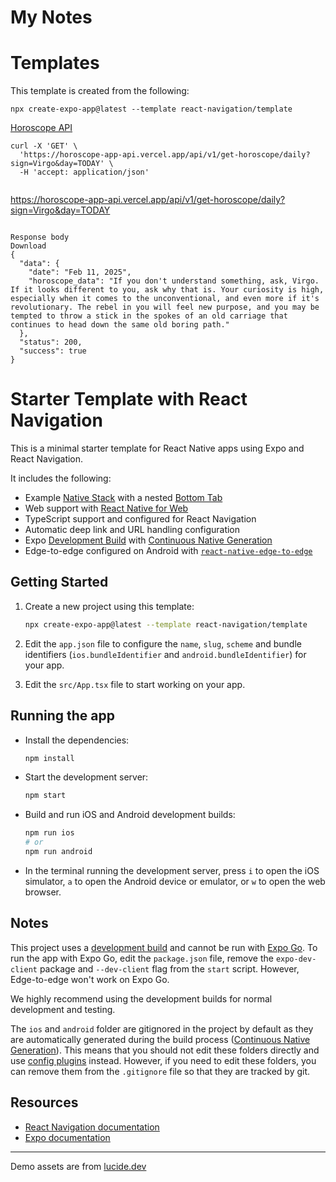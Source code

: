 # My Notes

# Templates

This template is created from the following:

```
npx create-expo-app@latest --template react-navigation/template
```

[Horoscope API](https://horoscope-app-api.vercel.app/)

```
curl -X 'GET' \
  'https://horoscope-app-api.vercel.app/api/v1/get-horoscope/daily?sign=Virgo&day=TODAY' \
  -H 'accept: application/json'
```

```

```
https://horoscope-app-api.vercel.app/api/v1/get-horoscope/daily?sign=Virgo&day=TODAY
```
	
Response body
Download
{
  "data": {
    "date": "Feb 11, 2025",
    "horoscope_data": "If you don't understand something, ask, Virgo. If it looks different to you, ask why that is. Your curiosity is high, especially when it comes to the unconventional, and even more if it's revolutionary. The rebel in you will feel new purpose, and you may be tempted to throw a stick in the spokes of an old carriage that continues to head down the same old boring path."
  },
  "status": 200,
  "success": true
}
```


# Starter Template with React Navigation

This is a minimal starter template for React Native apps using Expo and React Navigation.

It includes the following:

- Example [Native Stack](https://reactnavigation.org/docs/native-stack-navigator) with a nested [Bottom Tab](https://reactnavigation.org/docs/bottom-tab-navigator)
- Web support with [React Native for Web](https://necolas.github.io/react-native-web/)
- TypeScript support and configured for React Navigation
- Automatic deep link and URL handling configuration
- Expo [Development Build](https://docs.expo.dev/develop/development-builds/introduction/) with [Continuous Native Generation](https://docs.expo.dev/workflow/continuous-native-generation/)
- Edge-to-edge configured on Android with [`react-native-edge-to-edge`](https://www.npmjs.com/package/react-native-edge-to-edge)

## Getting Started

1. Create a new project using this template:

   ```sh
   npx create-expo-app@latest --template react-navigation/template
   ```

2. Edit the `app.json` file to configure the `name`, `slug`, `scheme` and bundle identifiers (`ios.bundleIdentifier` and `android.bundleIdentifier`) for your app.

3. Edit the `src/App.tsx` file to start working on your app.

## Running the app

- Install the dependencies:

  ```sh
  npm install
  ```

- Start the development server:

  ```sh
  npm start
  ```

- Build and run iOS and Android development builds:

  ```sh
  npm run ios
  # or
  npm run android
  ```

- In the terminal running the development server, press `i` to open the iOS simulator, `a` to open the Android device or emulator, or `w` to open the web browser.

## Notes

This project uses a [development build](https://docs.expo.dev/develop/development-builds/introduction/) and cannot be run with [Expo Go](https://expo.dev/go). To run the app with Expo Go, edit the `package.json` file, remove the `expo-dev-client` package and `--dev-client` flag from the `start` script. However, Edge-to-edge won't work on Expo Go.

We highly recommend using the development builds for normal development and testing.

The `ios` and `android` folder are gitignored in the project by default as they are automatically generated during the build process ([Continuous Native Generation](https://docs.expo.dev/workflow/continuous-native-generation/)). This means that you should not edit these folders directly and use [config plugins](https://docs.expo.dev/config-plugins/) instead. However, if you need to edit these folders, you can remove them from the `.gitignore` file so that they are tracked by git.

## Resources

- [React Navigation documentation](https://reactnavigation.org/)
- [Expo documentation](https://docs.expo.dev/)

---

Demo assets are from [lucide.dev](https://lucide.dev/)
